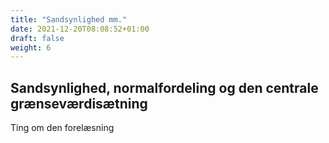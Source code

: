 ```yaml
---
title: "Sandsynlighed mm."
date: 2021-12-20T08:08:52+01:00
draft: false
weight: 6
---
```


## Sandsynlighed, normalfordeling og den centrale grænseværdisætning


Ting om den forelæsning